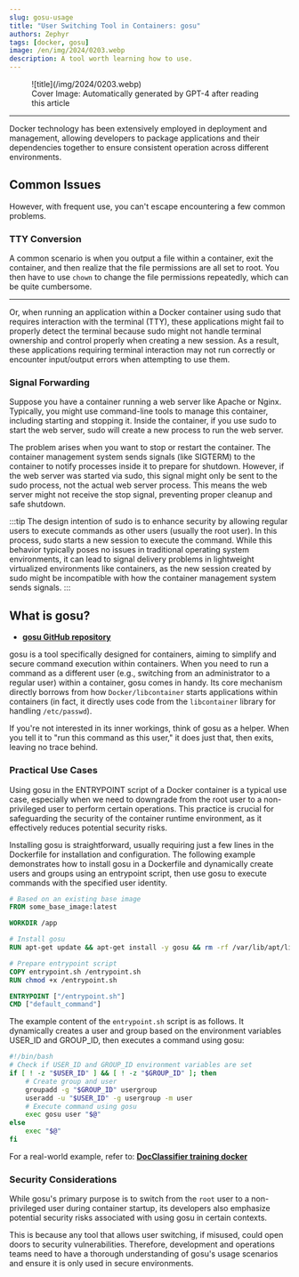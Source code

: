 ```yaml
---
slug: gosu-usage
title: "User Switching Tool in Containers: gosu"
authors: Zephyr
tags: [docker, gosu]
image: /en/img/2024/0203.webp
description: A tool worth learning how to use.
---
```


<figure>
![title](/img/2024/0203.webp)
<figcaption>Cover Image: Automatically generated by GPT-4 after reading this article</figcaption>
</figure>

---

Docker technology has been extensively employed in deployment and management, allowing developers to package applications and their dependencies together to ensure consistent operation across different environments.

<!-- truncate -->

## Common Issues

However, with frequent use, you can't escape encountering a few common problems.

### TTY Conversion

A common scenario is when you output a file within a container, exit the container, and then realize that the file permissions are all set to root. You then have to use `chown` to change the file permissions repeatedly, which can be quite cumbersome.

---

Or, when running an application within a Docker container using sudo that requires interaction with the terminal (TTY), these applications might fail to properly detect the terminal because sudo might not handle terminal ownership and control properly when creating a new session. As a result, these applications requiring terminal interaction may not run correctly or encounter input/output errors when attempting to use them.

### Signal Forwarding

Suppose you have a container running a web server like Apache or Nginx. Typically, you might use command-line tools to manage this container, including starting and stopping it. Inside the container, if you use sudo to start the web server, sudo will create a new process to run the web server.

The problem arises when you want to stop or restart the container. The container management system sends signals (like SIGTERM) to the container to notify processes inside it to prepare for shutdown. However, if the web server was started via sudo, this signal might only be sent to the sudo process, not the actual web server process. This means the web server might not receive the stop signal, preventing proper cleanup and safe shutdown.

:::tip
The design intention of sudo is to enhance security by allowing regular users to execute commands as other users (usually the root user). In this process, sudo starts a new session to execute the command. While this behavior typically poses no issues in traditional operating system environments, it can lead to signal delivery problems in lightweight virtualized environments like containers, as the new session created by sudo might be incompatible with how the container management system sends signals.
:::

## What is gosu?

- [**gosu GitHub repository**](https://github.com/tianon/gosu)

gosu is a tool specifically designed for containers, aiming to simplify and secure command execution within containers. When you need to run a command as a different user (e.g., switching from an administrator to a regular user) within a container, gosu comes in handy. Its core mechanism directly borrows from how `Docker/libcontainer` starts applications within containers (in fact, it directly uses code from the `libcontainer` library for handling `/etc/passwd`).

If you're not interested in its inner workings, think of gosu as a helper. When you tell it to "run this command as this user," it does just that, then exits, leaving no trace behind.

### Practical Use Cases

Using gosu in the ENTRYPOINT script of a Docker container is a typical use case, especially when we need to downgrade from the root user to a non-privileged user to perform certain operations. This practice is crucial for safeguarding the security of the container runtime environment, as it effectively reduces potential security risks.

Installing gosu is straightforward, usually requiring just a few lines in the Dockerfile for installation and configuration. The following example demonstrates how to install gosu in a Dockerfile and dynamically create users and groups using an entrypoint script, then use gosu to execute commands with the specified user identity.

```Dockerfile title="Dockerfile"
# Based on an existing base image
FROM some_base_image:latest

WORKDIR /app

# Install gosu
RUN apt-get update && apt-get install -y gosu && rm -rf /var/lib/apt/lists/*

# Prepare entrypoint script
COPY entrypoint.sh /entrypoint.sh
RUN chmod +x /entrypoint.sh

ENTRYPOINT ["/entrypoint.sh"]
CMD ["default_command"]
```

The example content of the `entrypoint.sh` script is as follows. It dynamically creates a user and group based on the environment variables USER_ID and GROUP_ID, then executes a command using gosu:

```bash title="entrypoint.sh"
#!/bin/bash
# Check if USER_ID and GROUP_ID environment variables are set
if [ ! -z "$USER_ID" ] && [ ! -z "$GROUP_ID" ]; then
    # Create group and user
    groupadd -g "$GROUP_ID" usergroup
    useradd -u "$USER_ID" -g usergroup -m user
    # Execute command using gosu
    exec gosu user "$@"
else
    exec "$@"
fi
```

For a real-world example, refer to: [**DocClassifier training docker**](https://github.com/DocsaidLab/DocClassifier/blob/main/docker/Dockerfile)

### Security Considerations

While gosu's primary purpose is to switch from the `root` user to a non-privileged user during container startup, its developers also emphasize potential security risks associated with using gosu in certain contexts.

This is because any tool that allows user switching, if misused, could open doors to security vulnerabilities. Therefore, development and operations teams need to have a thorough understanding of gosu's usage scenarios and ensure it is only used in secure environments.
